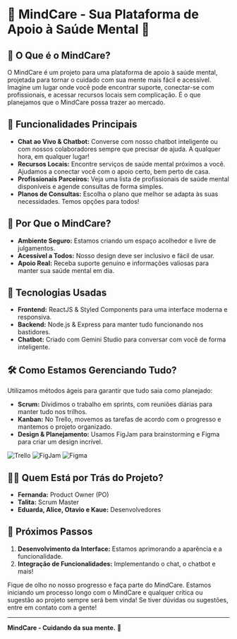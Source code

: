 # 🌟 MindCare - Sua Plataforma de Apoio à Saúde Mental 🌟

## 🎉 O Que é o MindCare?

O MindCare é um projeto para uma plataforma de apoio à saúde mental, projetada para tornar o cuidado com sua mente mais fácil e acessível. Imagine um lugar onde você pode encontrar suporte, conectar-se com profissionais, e acessar recursos locais sem complicação. 
É o que planejamos que o MindCare possa trazer ao mercado.

## 🚀 Funcionalidades Principais

- **Chat ao Vivo & Chatbot:** Converse com nosso chatbot inteligente ou com nossos colaboradores sempre que precisar de ajuda. A qualquer hora, em qualquer lugar!
- **Recursos Locais:** Encontre serviços de saúde mental próximos a você. Ajudamos a conectar você com o apoio certo, bem perto de casa.
- **Profissionais Parceiros:** Veja uma lista de profissionais de saúde mental disponíveis e agende consultas de forma simples.
- **Planos de Consultas:** Escolha o plano que melhor se adapta às suas necessidades. Temos opções para todos!

## 🌈 Por Que o MindCare?

- **Ambiente Seguro:** Estamos criando um espaço acolhedor e livre de julgamentos.
- **Acessível a Todos:** Nosso design deve ser inclusivo e fácil de usar. 
- **Apoio Real:** Receba suporte genuíno e informações valiosas para manter sua saúde mental em dia.

## 🔧 Tecnologias Usadas

- **Frontend:** ReactJS & Styled Components para uma interface moderna e responsiva.
- **Backend:** Node.js & Express para manter tudo funcionando nos bastidores.
- **Chatbot:** Criado com Gemini Studio para conversar com você de forma inteligente.

## 🛠️ Como Estamos Gerenciando Tudo?

Utilizamos métodos ágeis para garantir que tudo saia como planejado:

- **Scrum:** Dividimos o trabalho em sprints, com reuniões diárias para manter tudo nos trilhos.
- **Kanban:** No Trello, movemos as tarefas de acordo com o progresso e mantemos o projeto organizado.
- **Design & Planejamento:** Usamos FigJam para brainstorming e Figma para criar um design incrível.

![Trello](https://trello.com/b/T5FOzhAs/mindcare-senac-rs)
![FigJam](https://www.figma.com/board/9QUTWGEGpSQ1Y4MZl2PyVw/MindCare)
![Figma](https://www.figma.com/design/B5ga9nF97oTQ15RA8OIEQf/MindCare-Senac?node-id=0-1&node-type=CANVAS&t=eLen43U6AGwzMcWt-0)

## 👩‍💻 Quem Está por Trás do Projeto?

- **Fernanda:** Product Owner (PO) 
- **Talita:** Scrum Master
- **Eduarda, Alice, Otavio e Kaue:** Desenvolvedores
## 🎉 Próximos Passos

1. **Desenvolvimento da Interface:** Estamos aprimorando a aparência e a funcionalidade.
2. **Integração de Funcionalidades:** Implementando o chat, o chatbot e mais!


Fique de olho no nosso progresso e faça parte do MindCare. 
Estamos iniciando um processo longo com o MindCare e qualquer crítica ou sugestão ao projeto sempre será bem vinda!
Se tiver dúvidas ou sugestões, entre em contato com a gente!

---

**MindCare - Cuidando da sua mente.** 🌟
